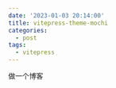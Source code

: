 ```yaml
---
date: '2023-01-03 20:14:00'
title: vitepress-theme-mochi
categories:
  - post
tags:
  - vitepress
---
```


做一个博客
